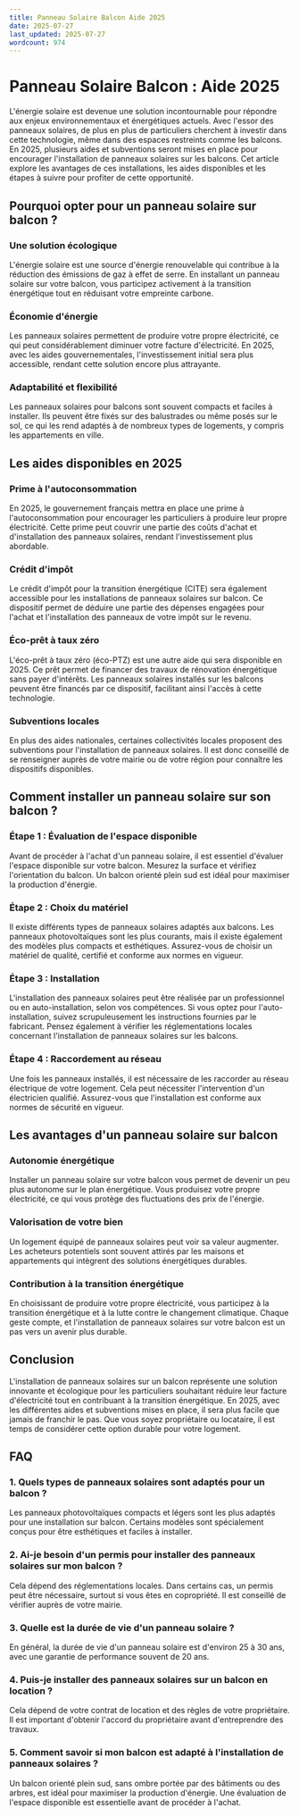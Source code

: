 ```yaml
---
title: Panneau Solaire Balcon Aide 2025
date: 2025-07-27
last_updated: 2025-07-27
wordcount: 974
---
```


# Panneau Solaire Balcon : Aide 2025

L'énergie solaire est devenue une solution incontournable pour répondre aux enjeux environnementaux et énergétiques actuels. Avec l'essor des panneaux solaires, de plus en plus de particuliers cherchent à investir dans cette technologie, même dans des espaces restreints comme les balcons. En 2025, plusieurs aides et subventions seront mises en place pour encourager l'installation de panneaux solaires sur les balcons. Cet article explore les avantages de ces installations, les aides disponibles et les étapes à suivre pour profiter de cette opportunité.

## Pourquoi opter pour un panneau solaire sur balcon ?

### Une solution écologique

L'énergie solaire est une source d'énergie renouvelable qui contribue à la réduction des émissions de gaz à effet de serre. En installant un panneau solaire sur votre balcon, vous participez activement à la transition énergétique tout en réduisant votre empreinte carbone.

### Économie d'énergie

Les panneaux solaires permettent de produire votre propre électricité, ce qui peut considérablement diminuer votre facture d'électricité. En 2025, avec les aides gouvernementales, l'investissement initial sera plus accessible, rendant cette solution encore plus attrayante.

### Adaptabilité et flexibilité

Les panneaux solaires pour balcons sont souvent compacts et faciles à installer. Ils peuvent être fixés sur des balustrades ou même posés sur le sol, ce qui les rend adaptés à de nombreux types de logements, y compris les appartements en ville.

## Les aides disponibles en 2025

### Prime à l'autoconsommation

En 2025, le gouvernement français mettra en place une prime à l'autoconsommation pour encourager les particuliers à produire leur propre électricité. Cette prime peut couvrir une partie des coûts d'achat et d'installation des panneaux solaires, rendant l'investissement plus abordable.

### Crédit d'impôt

Le crédit d'impôt pour la transition énergétique (CITE) sera également accessible pour les installations de panneaux solaires sur balcon. Ce dispositif permet de déduire une partie des dépenses engagées pour l'achat et l'installation des panneaux de votre impôt sur le revenu.

### Éco-prêt à taux zéro

L'éco-prêt à taux zéro (éco-PTZ) est une autre aide qui sera disponible en 2025. Ce prêt permet de financer des travaux de rénovation énergétique sans payer d'intérêts. Les panneaux solaires installés sur les balcons peuvent être financés par ce dispositif, facilitant ainsi l'accès à cette technologie.

### Subventions locales

En plus des aides nationales, certaines collectivités locales proposent des subventions pour l'installation de panneaux solaires. Il est donc conseillé de se renseigner auprès de votre mairie ou de votre région pour connaître les dispositifs disponibles.

## Comment installer un panneau solaire sur son balcon ?

### Étape 1 : Évaluation de l'espace disponible

Avant de procéder à l'achat d'un panneau solaire, il est essentiel d'évaluer l'espace disponible sur votre balcon. Mesurez la surface et vérifiez l'orientation du balcon. Un balcon orienté plein sud est idéal pour maximiser la production d'énergie.

### Étape 2 : Choix du matériel

Il existe différents types de panneaux solaires adaptés aux balcons. Les panneaux photovoltaïques sont les plus courants, mais il existe également des modèles plus compacts et esthétiques. Assurez-vous de choisir un matériel de qualité, certifié et conforme aux normes en vigueur.

### Étape 3 : Installation

L'installation des panneaux solaires peut être réalisée par un professionnel ou en auto-installation, selon vos compétences. Si vous optez pour l'auto-installation, suivez scrupuleusement les instructions fournies par le fabricant. Pensez également à vérifier les réglementations locales concernant l'installation de panneaux solaires sur les balcons.

### Étape 4 : Raccordement au réseau

Une fois les panneaux installés, il est nécessaire de les raccorder au réseau électrique de votre logement. Cela peut nécessiter l'intervention d'un électricien qualifié. Assurez-vous que l'installation est conforme aux normes de sécurité en vigueur.

## Les avantages d'un panneau solaire sur balcon

### Autonomie énergétique

Installer un panneau solaire sur votre balcon vous permet de devenir un peu plus autonome sur le plan énergétique. Vous produisez votre propre électricité, ce qui vous protège des fluctuations des prix de l'énergie.

### Valorisation de votre bien

Un logement équipé de panneaux solaires peut voir sa valeur augmenter. Les acheteurs potentiels sont souvent attirés par les maisons et appartements qui intègrent des solutions énergétiques durables.

### Contribution à la transition énergétique

En choisissant de produire votre propre électricité, vous participez à la transition énergétique et à la lutte contre le changement climatique. Chaque geste compte, et l'installation de panneaux solaires sur votre balcon est un pas vers un avenir plus durable.

## Conclusion

L'installation de panneaux solaires sur un balcon représente une solution innovante et écologique pour les particuliers souhaitant réduire leur facture d'électricité tout en contribuant à la transition énergétique. En 2025, avec les différentes aides et subventions mises en place, il sera plus facile que jamais de franchir le pas. Que vous soyez propriétaire ou locataire, il est temps de considérer cette option durable pour votre logement.

## FAQ

### 1. Quels types de panneaux solaires sont adaptés pour un balcon ?

Les panneaux photovoltaïques compacts et légers sont les plus adaptés pour une installation sur balcon. Certains modèles sont spécialement conçus pour être esthétiques et faciles à installer.

### 2. Ai-je besoin d'un permis pour installer des panneaux solaires sur mon balcon ?

Cela dépend des réglementations locales. Dans certains cas, un permis peut être nécessaire, surtout si vous êtes en copropriété. Il est conseillé de vérifier auprès de votre mairie.

### 3. Quelle est la durée de vie d'un panneau solaire ?

En général, la durée de vie d'un panneau solaire est d'environ 25 à 30 ans, avec une garantie de performance souvent de 20 ans.

### 4. Puis-je installer des panneaux solaires sur un balcon en location ?

Cela dépend de votre contrat de location et des règles de votre propriétaire. Il est important d'obtenir l'accord du propriétaire avant d'entreprendre des travaux.

### 5. Comment savoir si mon balcon est adapté à l'installation de panneaux solaires ?

Un balcon orienté plein sud, sans ombre portée par des bâtiments ou des arbres, est idéal pour maximiser la production d'énergie. Une évaluation de l'espace disponible est essentielle avant de procéder à l'achat.